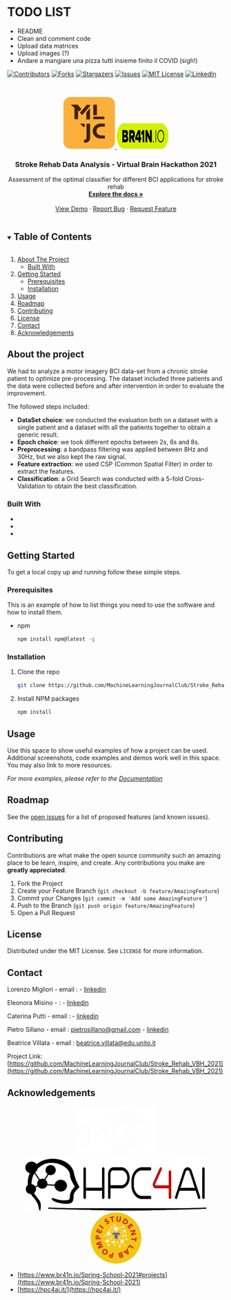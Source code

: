 
# TODO LIST

* README
* Clean and comment code
* Upload data matrices
* Upload images (?)
* Andare a mangiare una pizza tutti insieme finito il COVID (sigh!)

<!-- PROJECT SHIELDS -->
<!--
*** I'm using markdown "reference style" links for readability.
*** Reference links are enclosed in brackets [ ] instead of parentheses ( ).
*** See the bottom of this document for the declaration of the reference variables
*** for contributors-url, forks-url, etc. This is an optional, concise syntax you may use.
*** https://www.markdownguide.org/basic-syntax/#reference-style-links
-->
[![Contributors][contributors-shield]][contributors-url]
[![Forks][forks-shield]][forks-url]
[![Stargazers][stars-shield]][stars-url]
[![Issues][issues-shield]][issues-url]
[![MIT License][license-shield]][license-url]
[![LinkedIn][linkedin-shield]][linkedin-url]



<!-- PROJECT LOGO -->
<br />
<p align="center">
  <a href="https://github.com/MachineLearningJournalClub/Stroke_Rehab_VBH_2021">
    <img src="img/logo_mljc.png" alt="Logo" width="120" height="120">
    <img src="img/logo_brain_io.png" alt="Logo" width="120" height="60">
  </a>

  <h3 align="center">Stroke Rehab Data Analysis - Virtual Brain Hackathon 2021</h3>

  <p align="center">
    Assessment of the optimal classifier for different BCI applications for stroke rehab
    <br />
    <a href="https://github.com/MachineLearningJournalClub/Stroke_Rehab_VBH_2021"><strong>Explore the docs »</strong></a>
    <br />
    <br />
    <a href="https://github.com/MachineLearningJournalClub/Stroke_Rehab_VBH_2021">View Demo</a>
    ·
    <a href="https://github.com/MachineLearningJournalClub/Stroke_Rehab_VBH_2021">Report Bug</a>
    ·
    <a href="https://github.com/MachineLearningJournalClub/Stroke_Rehab_VBH_2021">Request Feature</a>
  </p>
</p>



<!-- TABLE OF CONTENTS -->
<details open="open">
  <summary><h2 style="display: inline-block">Table of Contents</h2></summary>
  <ol>
    <li>
      <a href="#about-the-project">About The Project</a>
      <ul>
        <li><a href="#built-with">Built With</a></li>
      </ul>
    </li>
    <li>
      <a href="#getting-started">Getting Started</a>
      <ul>
        <li><a href="#prerequisites">Prerequisites</a></li>
        <li><a href="#installation">Installation</a></li>
      </ul>
    </li>
    <li><a href="#usage">Usage</a></li>
    <li><a href="#roadmap">Roadmap</a></li>
    <li><a href="#contributing">Contributing</a></li>
    <li><a href="#license">License</a></li>
    <li><a href="#contact">Contact</a></li>
    <li><a href="#acknowledgements">Acknowledgements</a></li>
  </ol>
</details>

## About the project

We had to analyze a motor imagery BCI data-set from a chronic stroke patient to optimize pre-processing. The dataset included three patients and the data were collected before and after intervention in order to evaluate the improvement.

The followed steps included:

* **DataSet choice**: we conducted the evaluation both on a dataset with a single patient and a dataset with all the patients together to obtain a generic result.
* **Epoch choice**: we took different epochs between 2s, 6s and 8s.
* **Preprocessing**: a bandpass filtering was applied between 8Hz and 30Hz, but we also kept the raw signal.
* **Feature extraction**: we used CSP (Common Spatial Filter) in order to extract the features.
* **Classification**: a Grid Search was conducted with a 5-fold Cross-Validation to obtain the best classification.


### Built With

* []()
* []()
* []()



<!-- GETTING STARTED -->
## Getting Started

To get a local copy up and running follow these simple steps.

### Prerequisites

This is an example of how to list things you need to use the software and how to install them.
* npm
  ```sh
  npm install npm@latest -g
  ```

### Installation

1. Clone the repo
   ```sh
   git clone https://github.com/MachineLearningJournalClub/Stroke_Rehab_VBH_2021.git
   ```
2. Install NPM packages
   ```sh
   npm install
   ```



<!-- USAGE EXAMPLES -->
## Usage

Use this space to show useful examples of how a project can be used. Additional screenshots, code examples and demos work well in this space. You may also link to more resources.

_For more examples, please refer to the [Documentation](https://example.com)_



<!-- ROADMAP -->
## Roadmap

See the [open issues](https://github.com/MachineLearningJournalClub/Stroke_Rehab_VBH_2021/issues) for a list of proposed features (and known issues).



<!-- CONTRIBUTING -->
## Contributing

Contributions are what make the open source community such an amazing place to be learn, inspire, and create. Any contributions you make are **greatly appreciated**.

1. Fork the Project
2. Create your Feature Branch (`git checkout -b feature/AmazingFeature`)
3. Commit your Changes (`git commit -m 'Add some AmazingFeature'`)
4. Push to the Branch (`git push origin feature/AmazingFeature`)
5. Open a Pull Request



<!-- LICENSE -->
## License

Distributed under the MIT License. See `LICENSE` for more information.



<!-- CONTACT -->
## Contact

Lorenzo Migliori - email : []() - [linkedin]()

Eleonora Misino - []() :  - [linkedin]()

Caterina Putti  - email :  - [linkedin]()

Pietro Sillano - email :  [pietrosillano@gmail.com](Mail) - [linkedin]()

Beatrice Villata - email : [beatrice.villata@edu.unito.it](beatrice.villata@edu.unito.it)

Project Link: [https://github.com/MachineLearningJournalClub/Stroke_Rehab_VBH_2021](https://github.com/MachineLearningJournalClub/Stroke_Rehab_VBH_2021)



<!-- ACKNOWLEDGEMENTS -->
## Acknowledgements

<p align="center">
  <a href="https://github.com/MachineLearningJournalClub/Stroke_Rehab_VBH_2021">
    <img src="img/logo_gtec.png" alt="Logo" width="180" height="120">
    <img src="img/logo_hpc4ai.png" alt="Logo" width="420" height="120">
    <img src="img/logo_pompei.png" alt="Logo" width="120" height="120">

  </a>

* [https://www.br41n.io/Spring-School-2021#projects](https://www.br41n.io/Spring-School-2021)
* [https://hpc4ai.it/](https://hpc4ai.it/)



<!-- MARKDOWN LINKS & IMAGES -->
<!-- https://www.markdownguide.org/basic-syntax/#reference-style-links -->
[contributors-shield]: https://img.shields.io/github/contributors/MachineLearningJournalClub/ECoG_VBH_2021.svg?style=for-the-badge
[contributors-url]: https://github.com/MachineLearningJournalClub/ECoG_VBH_2021/graphs/contributors
[forks-shield]: https://img.shields.io/github/forks/MachineLearningJournalClub/ECoG_VBH_2021.svg?style=for-the-badge
[forks-url]: https://github.com/MachineLearningJournalClub/ECoG_VBH_2021/network/members
[stars-shield]: https://img.shields.io/github/stars/MachineLearningJournalClub/ECoG_VBH_2021.svg?style=for-the-badge
[stars-url]: https://github.com/MachineLearningJournalClub/ECoG_VBH_2021/stargazers
[issues-shield]: https://img.shields.io/github/issues/MachineLearningJournalClub/ECoG_VBH_2021.svg?style=for-the-badge
[issues-url]: https://github.com/MachineLearningJournalClub/ECoG_VBH_2021/issues
[license-shield]: https://img.shields.io/github/license/MachineLearningJournalClub/ECoG_VBH_2021.svg?style=for-the-badge
[license-url]: https://github.com/MachineLearningJournalClub/ECoG_VBH_2021/blob/main/LICENSE.md
[linkedin-shield]: https://img.shields.io/badge/-LinkedIn-black.svg?style=for-the-badge&logo=linkedin&colorB=555
[linkedin-url]: https://www.linkedin.com/company/machine-learning-journal-club
